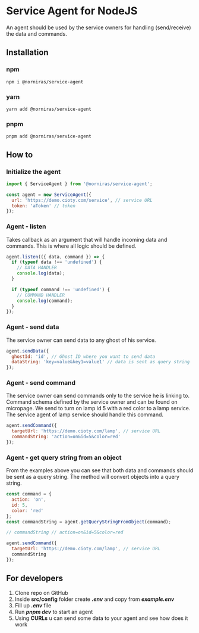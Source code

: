 # Service Agent for NodeJS

An agent should be used by the service owners for handling (send/receive) the data and commands.

## Installation

### npm

```
npm i @norniras/service-agent
```

### yarn

```
yarn add @norniras/service-agent
```

### pnpm

```
pnpm add @norniras/service-agent
```

## How to

### Initialize the agent

```javascript
import { ServiceAgent } from '@norniras/service-agent';

const agent = new ServiceAgent({
  url: 'https://demo.cioty.com/service', // service URL
  token: 'aToken' // token
});
```

### Agent - listen

Takes callback as an argument that will handle incoming data and commands.
This is where all logic should be defined.

```javascript
agent.listen(({ data, command }) => {
  if (typeof data !== 'undefined') {
    // DATA HANDLER
    console.log(data);
  }

  if (typeof command !== 'undefined') {
    // COMMAND HANDLER
    console.log(command);
  }
});
```

### Agent - send data

The service owner can send data to any ghost of his service.

```javascript
agent.sendData({
  ghostId: 'id', // Ghost ID where you want to send data
  dataString: 'key=value&key1=value1' // data is sent as query string
});
```

### Agent - send command

The service owner can send commands only to the service he is linking to. Command schema defined by the service owner and can be found on micropage. We send to turn on lamp id 5 with a red color to a lamp service. The service agent of lamp service should handle this command.

```javascript
agent.sendCommand({
  targetUrl: 'https://demo.cioty.com/lamp', // service URL
  commandString: 'action=on&id=5&color=red'
});
```

### Agent - get query string from an object

From the examples above you can see that both data and commands should be sent as a query string. The method will convert objects into a query string.

```javascript
const command = {
  action: 'on',
  id: 5,
  color: 'red'
};
const commandString = agent.getQueryStringFromObject(command);

// commandString // action=on&id=5&color=red

agent.sendCommand({
  targetUrl: 'https://demo.cioty.com/lamp', // service URL
  commandString
});
```

## For developers

1. Clone repo on GitHub
2. Inside **src/config** folder create **_.env_** and copy from **_example.env_**
3. Fill up **_.env_** file
4. Run **_pnpm dev_** to start an agent
5. Using **CURLs** u can send some data to your agent and see how does it work